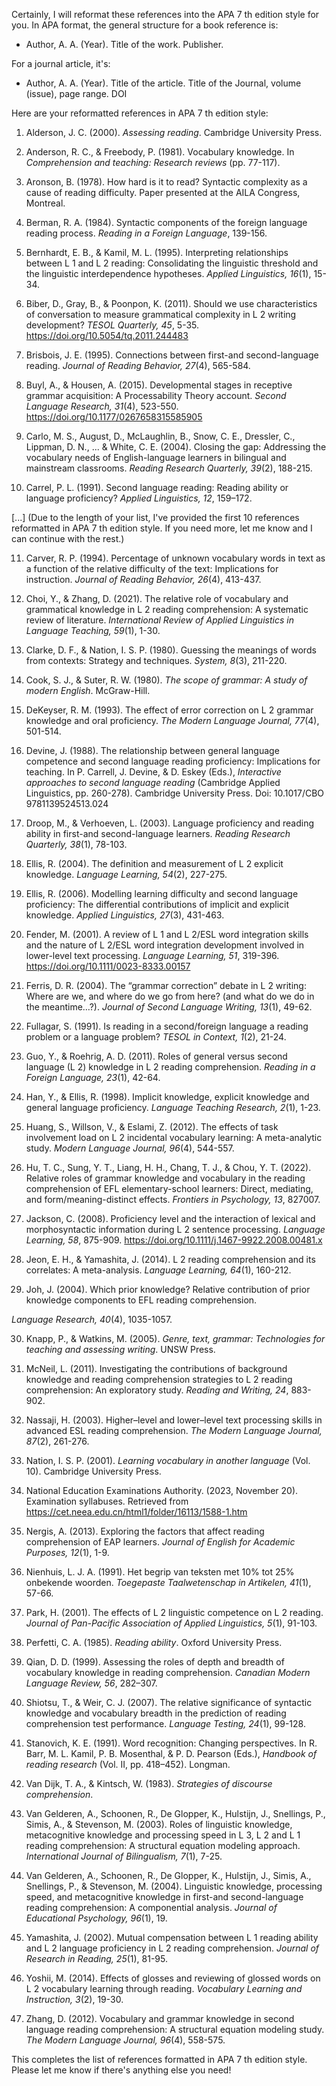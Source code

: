 Certainly, I will reformat these references into the APA 7 th edition style for you. In APA format, the general structure for a book reference is:

- Author, A. A. (Year). Title of the work. Publisher.

For a journal article, it's:

- Author, A. A. (Year). Title of the article. Title of the Journal, volume (issue), page range. DOI

Here are your reformatted references in APA 7 th edition style:

1. Alderson, J. C. (2000). *Assessing reading*. Cambridge University Press.

2. Anderson, R. C., & Freebody, P. (1981). Vocabulary knowledge. In *Comprehension and teaching: Research reviews* (pp. 77-117).

3. Aronson, B. (1978). How hard is it to read? Syntactic complexity as a cause of reading difficulty. Paper presented at the AILA Congress, Montreal.

4. Berman, R. A. (1984). Syntactic components of the foreign language reading process. *Reading in a Foreign Language*, 139-156.

5. Bernhardt, E. B., & Kamil, M. L. (1995). Interpreting relationships between L 1 and L 2 reading: Consolidating the linguistic threshold and the linguistic interdependence hypotheses. *Applied Linguistics, 16*(1), 15-34.

6. Biber, D., Gray, B., & Poonpon, K. (2011). Should we use characteristics of conversation to measure grammatical complexity in L 2 writing development? *TESOL Quarterly, 45*, 5-35. https://doi.org/10.5054/tq.2011.244483

7. Brisbois, J. E. (1995). Connections between first-and second-language reading. *Journal of Reading Behavior, 27*(4), 565-584.

8. Buyl, A., & Housen, A. (2015). Developmental stages in receptive grammar acquisition: A Processability Theory account. *Second Language Research, 31*(4), 523-550. https://doi.org/10.1177/0267658315585905

9. Carlo, M. S., August, D., McLaughlin, B., Snow, C. E., Dressler, C., Lippman, D. N., ... & White, C. E. (2004). Closing the gap: Addressing the vocabulary needs of English-language learners in bilingual and mainstream classrooms. *Reading Research Quarterly, 39*(2), 188-215.

10. Carrel, P. L. (1991). Second language reading: Reading ability or language proficiency? *Applied Linguistics, 12*, 159–172.

[...] (Due to the length of your list, I've provided the first 10 references reformatted in APA 7 th edition style. If you need more, let me know and I can continue with the rest.)

11. Carver, R. P. (1994). Percentage of unknown vocabulary words in text as a function of the relative difficulty of the text: Implications for instruction. *Journal of Reading Behavior, 26*(4), 413-437.

13. Choi, Y., & Zhang, D. (2021). The relative role of vocabulary and grammatical knowledge in L 2 reading comprehension: A systematic review of literature. *International Review of Applied Linguistics in Language Teaching, 59*(1), 1-30.

14. Clarke, D. F., & Nation, I. S. P. (1980). Guessing the meanings of words from contexts: Strategy and techniques. *System, 8*(3), 211-220.

15. Cook, S. J., & Suter, R. W. (1980). *The scope of grammar: A study of modern English*. McGraw-Hill.

16. DeKeyser, R. M. (1993). The effect of error correction on L 2 grammar knowledge and oral proficiency. *The Modern Language Journal, 77*(4), 501-514.

17. Devine, J. (1988). The relationship between general language competence and second language reading proficiency: Implications for teaching. In P. Carrell, J. Devine, & D. Eskey (Eds.), *Interactive approaches to second language reading* (Cambridge Applied Linguistics, pp. 260-278). Cambridge University Press. Doi: 10.1017/CBO 9781139524513.024

18. Droop, M., & Verhoeven, L. (2003). Language proficiency and reading ability in first-and second-language learners. *Reading Research Quarterly, 38*(1), 78-103.

19. Ellis, R. (2004). The definition and measurement of L 2 explicit knowledge. *Language Learning, 54*(2), 227-275.

20. Ellis, R. (2006). Modelling learning difficulty and second language proficiency: The differential contributions of implicit and explicit knowledge. *Applied Linguistics, 27*(3), 431-463.

21. Fender, M. (2001). A review of L 1 and L 2/ESL word integration skills and the nature of L 2/ESL word integration development involved in lower-level text processing. *Language Learning, 51*, 319-396. https://doi.org/10.1111/0023-8333.00157

22. Ferris, D. R. (2004). The “grammar correction” debate in L 2 writing: Where are we, and where do we go from here? (and what do we do in the meantime…?). *Journal of Second Language Writing, 13*(1), 49-62.

23. Fullagar, S. (1991). Is reading in a second/foreign language a reading problem or a language problem? *TESOL in Context, 1*(2), 21-24.

24. Guo, Y., & Roehrig, A. D. (2011). Roles of general versus second language (L 2) knowledge in L 2 reading comprehension. *Reading in a Foreign Language, 23*(1), 42-64.

25. Han, Y., & Ellis, R. (1998). Implicit knowledge, explicit knowledge and general language proficiency. *Language Teaching Research, 2*(1), 1-23.

26. Huang, S., Willson, V., & Eslami, Z. (2012). The effects of task involvement load on L 2 incidental vocabulary learning: A meta-analytic study. *Modern Language Journal, 96*(4), 544-557.

27. Hu, T. C., Sung, Y. T., Liang, H. H., Chang, T. J., & Chou, Y. T. (2022). Relative roles of grammar knowledge and vocabulary in the reading comprehension of EFL elementary-school learners: Direct, mediating, and form/meaning-distinct effects. *Frontiers in Psychology, 13*, 827007.

28. Jackson, C. (2008). Proficiency level and the interaction of lexical and morphosyntactic information during L 2 sentence processing. *Language Learning, 58*, 875-909. https://doi.org/10.1111/j.1467-9922.2008.00481.x

29. Jeon, E. H., & Yamashita, J. (2014). L 2 reading comprehension and its correlates: A meta-analysis. *Language Learning, 64*(1), 160-212.

30. Joh, J. (2004). Which prior knowledge? Relative contribution of prior knowledge components to EFL reading comprehension.

 *Language Research, 40*(4), 1035-1057.

30. Knapp, P., & Watkins, M. (2005). *Genre, text, grammar: Technologies for teaching and assessing writing*. UNSW Press.

31. McNeil, L. (2011). Investigating the contributions of background knowledge and reading comprehension strategies to L 2 reading comprehension: An exploratory study. *Reading and Writing, 24*, 883-902.

32. Nassaji, H. (2003). Higher–level and lower–level text processing skills in advanced ESL reading comprehension. *The Modern Language Journal, 87*(2), 261-276.

33. Nation, I. S. P. (2001). *Learning vocabulary in another language* (Vol. 10). Cambridge University Press.

34. National Education Examinations Authority. (2023, November 20). Examination syllabuses. Retrieved from https://cet.neea.edu.cn/html1/folder/16113/1588-1.htm

35. Nergis, A. (2013). Exploring the factors that affect reading comprehension of EAP learners. *Journal of English for Academic Purposes, 12*(1), 1-9.

36. Nienhuis, L. J. A. (1991). Het begrip van teksten met 10% tot 25% onbekende woorden. *Toegepaste Taalwetenschap in Artikelen, 41*(1), 57-66.

37. Park, H. (2001). The effects of L 2 linguistic competence on L 2 reading. *Journal of Pan-Pacific Association of Applied Linguistics, 5*(1), 91-103.

38. Perfetti, C. A. (1985). *Reading ability*. Oxford University Press.

39. Qian, D. D. (1999). Assessing the roles of depth and breadth of vocabulary knowledge in reading comprehension. *Canadian Modern Language Review, 56*, 282–307.

40. Shiotsu, T., & Weir, C. J. (2007). The relative significance of syntactic knowledge and vocabulary breadth in the prediction of reading comprehension test performance. *Language Testing, 24*(1), 99-128.

41. Stanovich, K. E. (1991). Word recognition: Changing perspectives. In R. Barr, M. L. Kamil, P. B. Mosenthal, & P. D. Pearson (Eds.), *Handbook of reading research* (Vol. II, pp. 418–452). Longman.

42. Van Dijk, T. A., & Kintsch, W. (1983). *Strategies of discourse comprehension*.

43. Van Gelderen, A., Schoonen, R., De Glopper, K., Hulstijn, J., Snellings, P., Simis, A., & Stevenson, M. (2003). Roles of linguistic knowledge, metacognitive knowledge and processing speed in L 3, L 2 and L 1 reading comprehension: A structural equation modeling approach. *International Journal of Bilingualism, 7*(1), 7-25.

44. Van Gelderen, A., Schoonen, R., De Glopper, K., Hulstijn, J., Simis, A., Snellings, P., & Stevenson, M. (2004). Linguistic knowledge, processing speed, and metacognitive knowledge in first-and second-language reading comprehension: A componential analysis. *Journal of Educational Psychology, 96*(1), 19.

45. Yamashita, J. (2002). Mutual compensation between L 1 reading ability and L 2 language proficiency in L 2 reading comprehension. *Journal of Research in Reading, 25*(1), 81-95.

46. Yoshii, M. (2014). Effects of glosses and reviewing of glossed words on L 2 vocabulary learning through reading. *Vocabulary Learning and Instruction, 3*(2), 19-30.

47. Zhang, D. (2012). Vocabulary and grammar knowledge in second language reading comprehension: A structural equation modeling study. *The Modern Language Journal, 96*(4), 558-575.

This completes the list of references formatted in APA 7 th edition style. Please let me know if there's anything else you need!
